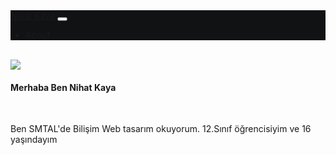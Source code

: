 <html lang="tr">
<head>
<meta name="viewport" content="width=device-width, initial-scale=1.0" />
<link rel="stylesheet" href="https://site-assets.fontawesome.com/releases/v5.15.4/css/all.css">
<link href="https://cdn.jsdelivr.net/npm/bootstrap@5.1.3/dist/css/bootstrap.min.css" rel="stylesheet" integrity="sha384-1BmE4kWBq78iYhFldvKuhfTAU6auU8tT94WrHftjDbrCEXSU1oBoqyl2QvZ6jIW3" crossorigin="anonymous">
<script src="https://cdn.jsdelivr.net/npm/@popperjs/core@2.10.2/dist/umd/popper.min.js" integrity="sha384-7+zCNj/IqJ95wo16oMtfsKbZ9ccEh31eOz1HGyDuCQ6wgnyJNSYdrPa03rtR1zdB" crossorigin="anonymous"></script>
<script src="https://cdn.jsdelivr.net/npm/bootstrap@5.1.3/dist/js/bootstrap.min.js" integrity="sha384-QJHtvGhmr9XOIpI6YVutG+2QOK9T+ZnN4kzFN1RtK3zEFEIsxhlmWl5/YESvpZ13" crossorigin="anonymous"></script>
</head>
<body>
<nav class="navbar navbar-expand-sm navbar-dark" style="background-color:#111214">
  <div class="container-fluid text-light">
    <a class="navbar-brand" href="/">Niyat Kaya</a>
    <button class="navbar-toggler" type="button" data-bs-toggle="collapse" data-bs-target="#collapsibleNavbar">
      <span class="navbar-toggler-icon"></span>
    </button>
    <div class="collapse navbar-collapse justify-content-end" id="collapsibleNavbar">
      <ul class="navbar-nav">
        <li class="nav-item">
        <a class="nav-link" onclick="scrollAbout()">About</a>
        </li>
      </ul>
    </div>
  </div>
</nav>
<div class="container-fluid bg-dark">
  <div class="container"><br>
    <div class="row">
      <div class="col-md-3">
        <img class="w-100 rounded" src="https://avatars.githubusercontent.com/u/111287609?v=4">
        <br>
      </div>
      <div class="col-md-9">
      <h4>Merhaba Ben Nihat Kaya</h4>
      <br><p>Ben SMTAL'de Bilişim Web tasarım okuyorum.
        12.Sınıf öğrencisiyim ve 16 yaşındayım</p>
      </div>
    </div>
   </div>
 </div>
</html>

